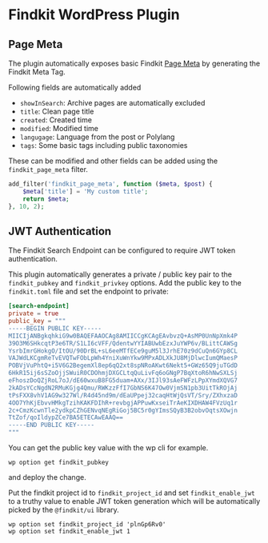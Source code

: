 # Findkit WordPress Plugin

## Page Meta

The plugin automatically exposes basic Findkit [Page
Meta](https://docs.findkit.com/crawler/meta-tag) by generating the Findkit Meta
Tag.

Following fields are automatically added

- `showInSearch`: Archive pages are automatically excluded
- `title`: Clean page title
- `created`: Created time
- `modified`: Modified time
- `langugage`: Language from the post or Polylang
- `tags`: Some basic tags including public taxonomies

These can be modified and other fields can be added using the
`findkit_page_meta` filter.

<!-- prettier-ignore -->
```php
add_filter('findkit_page_meta', function ($meta, $post) {
    $meta['title'] = 'My custom title';
    return $meta;
}, 10, 2);
```

## JWT Authentication

The Findkit Search Endpoint can be configured to require JWT token
authentication.

This plugin automatically generates a private / public key pair to the
`findkit_pubkey` and `findkit_privkey` options. Add the public key to the
`findkit.toml` file and set the endpoint to private:

```toml
[search-endpoint]
private = true
public_key = """
-----BEGIN PUBLIC KEY-----
MIICIjANBgkqhkiG9w0BAQEFAAOCAg8AMIICCgKCAgEAvbvzQ+AsMP0UnNpXmk4P
39O3M6SHkcqtP3e6TR/S1LI6cVFF/QdentwYYIABUwbEzxJuYWP6v/BLittCAWSg
YsrbImrGHokgO/ItOU/90DrBL+sL6eeMTfECe9guM5l3JrhE70z9dCuQn6GYp8CL
VAJWdLKCgmReTvEVQTwFObLpWh4YniXuWnYkw9MPxADLXkJU8MjDlwcIumQMaesP
POBVjVuPhtQ+i5V6G2BegemXl8ep6qQ2xt8spNRoAKwt6Nekt5+GWz65Q9juTGdD
6HkR15ij6sSZoOjjSWuiR0CDOhmjDXGCLtqQuLivFq6oGNgP7BqXtoR6hNwSXLSj
eFhoszDoQZjRoL7oJ/dE60wxuB8FG5duam+AXx/3IJl93sAeFWFzLPpXYmdXQVG7
2kADsYCcNgdN2RMuKGjg4Qmu/RWKzzFfI7GbNS6K47Ow0VjmSN1pb3UitTkROjAj
tPsFXX8vhV1AG9w327Wl/R4d45nd9m/dEaUPpej32caqHtWjQsVT/Sry/ZXhxzaD
4OO7YhKjEbvvHMkgTzihKAKFDIhR+revbgjAPPuwKxseiTrAeKIXDHAW4FVzUq1r
2c+CmzKcwnTle2ydkpCZhGENvqNEgRiGoj5BC5r0gYImsSQyB3B2obvOqtsXOwjn
TtZof/qoIldypZCe7BA5ETECAwEAAQ==
-----END PUBLIC KEY-----
"""
```

You can get the public key value with the wp cli for example.

```
wp option get findkit_pubkey
```

and deploy the change.

Put the findkit project id to `findkit_project_id` and set `findkit_enable_jwt`
to a truthy value to enable JWT token generation which will be automatically
picked by the `@findkit/ui` library.

```
wp option set findkit_project_id 'plnGp6Rv0'
wp option set findkit_enable_jwt 1
```

